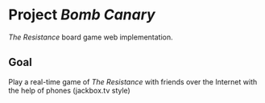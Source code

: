 # Project *Bomb Canary*
*The Resistance* board game web implementation.

## Goal
Play a real-time game of *The Resistance* with friends over the Internet with the help of phones (jackbox.tv style)
